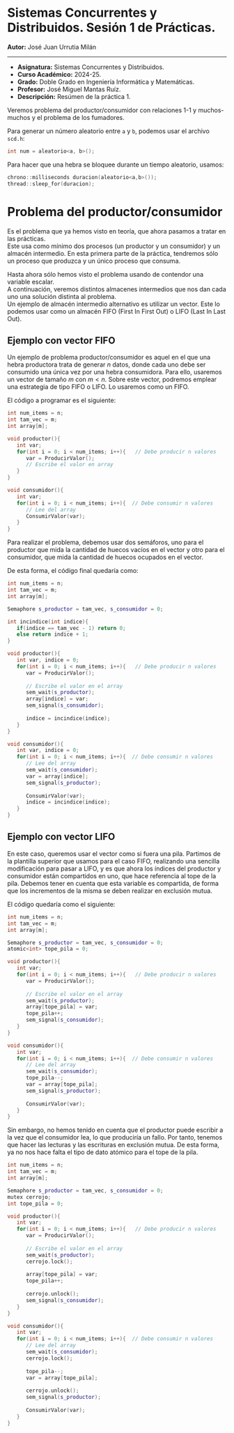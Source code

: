 # Sistemas Concurrentes y Distribuidos. Sesión 1 de Prácticas.

**Autor:** José Juan Urrutia Milán
***

- **Asignatura:** Sistemas Concurrentes y Distribuidos.  
- **Curso Académico:** 2024-25.
- **Grado:** Doble Grado en Ingeniería Informática y Matemáticas.
- **Profesor:** José Miguel Mantas Ruíz.
- **Descripción:** Resúmen de la práctica 1.

Veremos problema del productor/consumidor con relaciones 1-1 y muchos-muchos y el problema de los fumadores.  
  
Para generar un número aleatorio entre `a` y `b`, podemos usar el archivo `scd.h`:
```c++
int num = aleatorio<a, b>();
```
Para hacer que una hebra se bloquee durante un tiempo aleatorio, usamos:
```c++
chrono::milliseconds duracion(aleatorio<a,b>());
thread::sleep_for(duracion);
```

# Problema del productor/consumidor
Es el problema que ya hemos visto en teoría, que ahora pasamos a tratar en las prácticas.  
Este usa como mínimo dos procesos (un productor y un consumidor) y un almacén intermedio. En esta primera parte de la práctica, tendremos sólo un proceso que produzca y un único proceso que consuma.  
  
Hasta ahora sólo hemos visto el problema usando de contendor una variable escalar.  
A continuación, veremos distintos almacenes intermedios que nos dan cada uno una solución distinta al problema.  
Un ejemplo de almacén intermedio alternativo es utilizar un vector. Este lo podemos usar como un almacén FIFO (First In First Out) o LIFO (Last In Last Out).  
  
## Ejemplo con vector FIFO
Un ejemplo de problema productor/consumidor es aquel en el que una hebra productora trata de generar $n$ datos, donde cada uno debe ser consumido una única vez por una hebra consumidora. Para ello, usaremos un vector de tamaño $m$ con $m < n$. Sobre este vector, podremos emplear una estrategia de tipo FIFO o LIFO. Lo usaremos como un FIFO.  
  
El código a programar es el siguiente:
```c++
int num_items = n;
int tam_vec = m;
int array[m];

void productor(){
   int var;
   for(int i = 0; i < num_items; i++){   // Debe producir n valores
      var = ProducirValor();
      // Escribe el valor en array
   }
}

void consumidor(){
   int var;
   for(int i = 0; i < num_items; i++){  // Debe consumir n valores
      // Lee del array
      ConsumirValor(var);
   }
}
```
  
Para realizar el problema, debemos usar dos semáforos, uno para el productor que mida la cantidad de huecos vacíos en el vector y otro para el consumidor, que mida la cantidad de huecos ocupados en el vector.  
  
De esta forma, el código final quedaría como:
```c++
int num_items = n;
int tam_vec = m;
int array[m];

Semaphore s_productor = tam_vec, s_consumidor = 0;

int incindice(int indice){
   if(indice == tam_vec - 1) return 0;
   else return indice + 1;
}

void productor(){
   int var, indice = 0;
   for(int i = 0; i < num_items; i++){   // Debe producir n valores
      var = ProducirValor();
      
      // Escribe el valor en el array
      sem_wait(s_productor);
      array[indice] = var;
      sem_signal(s_consumidor);
      
      indice = incindice(indice);
   }
}

void consumidor(){
   int var, indice = 0;
   for(int i = 0; i < num_items; i++){  // Debe consumir n valores
      // Lee del array
      sem_wait(s_consumidor);
      var = array[indice];
      sem_signal(s_productor);
      
      ConsumirValor(var);
      indice = incindice(indice);
   }
}
```

## Ejemplo con vector LIFO
En este caso, queremos usar el vector como si fuera una pila. Partimos de la plantilla superior que usamos para el caso FIFO, realizando una sencilla modificación para pasar a LIFO, y es que ahora los índices del productor y consumidor están compartidos en uno, que hace referencia al tope de la pila. Debemos tener en cuenta que esta variable es compartida, de forma que los incrementos de la misma se deben realizar en exclusión mutua.  
  
El código quedaría como el siguiente:
```c++
int num_items = n;
int tam_vec = m;
int array[m];

Semaphore s_productor = tam_vec, s_consumidor = 0;
atomic<int> tope_pila = 0;

void productor(){
   int var;
   for(int i = 0; i < num_items; i++){   // Debe producir n valores
      var = ProducirValor();
      
      // Escribe el valor en el array
      sem_wait(s_productor);
      array[tope_pila] = var;
      tope_pila++;
      sem_signal(s_consumidor);
   }
}

void consumidor(){
   int var;
   for(int i = 0; i < num_items; i++){  // Debe consumir n valores
      // Lee del array
      sem_wait(s_consumidor);
      tope_pila--;
      var = array[tope_pila];
      sem_signal(s_productor);
      
      ConsumirValor(var);
   }
}
```
Sin embargo, no hemos tenido en cuenta que el productor puede escribir a la vez que el consumidor lea, lo que produciría un fallo. Por tanto, tenemos que hacer las lecturas y las escrituras en exclusión mutua. De esta forma, ya no nos hace falta el tipo de dato atómico para el tope de la pila.
```c++
int num_items = n;
int tam_vec = m;
int array[m];

Semaphore s_productor = tam_vec, s_consumidor = 0;
mutex cerrojo;
int tope_pila = 0;

void productor(){
   int var;
   for(int i = 0; i < num_items; i++){   // Debe producir n valores
      var = ProducirValor();
      
      // Escribe el valor en el array
      sem_wait(s_productor);
      cerrojo.lock();
      
      array[tope_pila] = var;
      tope_pila++;
      
      cerrojo.unlock();
      sem_signal(s_consumidor);
   }
}

void consumidor(){
   int var;
   for(int i = 0; i < num_items; i++){  // Debe consumir n valores
      // Lee del array
      sem_wait(s_consumidor);
      cerrojo.lock();
      
      tope_pila--;
      var = array[tope_pila];
      
      cerrojo.unlock();
      sem_signal(s_productor);
      
      ConsumirValor(var);
   }
}
```
